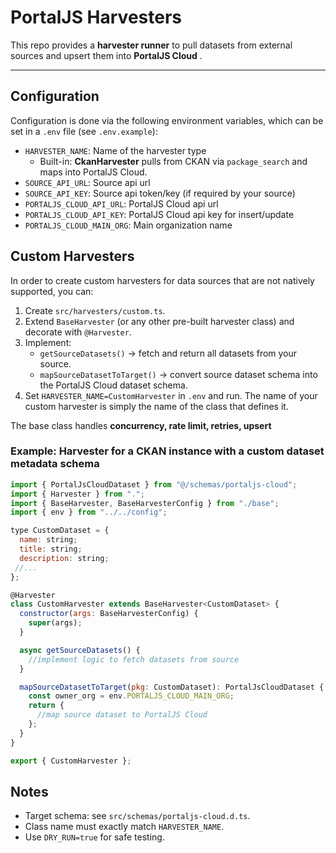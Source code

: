 # PortalJS Harvesters

This repo provides a **harvester runner** to pull datasets from external sources and upsert them into **PortalJS Cloud** .

---

## Configuration

Configuration is done via the following environment variables, which can be set in a `.env` file (see `.env.example`):
- `HARVESTER_NAME`: Name of the harvester type
  - Built-in: **CkanHarvester** pulls from CKAN via `package_search` and maps into PortalJS Cloud.
- `SOURCE_API_URL`: Source api url
- `SOURCE_API_KEY`: Source api token/key (if required by your source)
- `PORTALJS_CLOUD_API_URL`: PortalJS Cloud api url
- `PORTALJS_CLOUD_API_KEY`: PortalJS Cloud api key for insert/update
- `PORTALJS_CLOUD_MAIN_ORG`: Main organization name


## Custom Harvesters

In order to create custom harvesters for data sources that are not natively supported, you can:

1. Create `src/harvesters/custom.ts`.
2. Extend `BaseHarvester` (or any other pre-built harvester class) and decorate with `@Harvester`.
3. Implement:
   * `getSourceDatasets()` → fetch and return all datasets from your source.
   * `mapSourceDatasetToTarget()` → convert source dataset schema into the PortalJS Cloud dataset schema.
4. Set `HARVESTER_NAME=CustomHarvester` in `.env` and run. The name of your custom harvester is simply the name of the class that defines it.

The base class handles **concurrency, rate limit, retries, upsert**

### Example: Harvester for a CKAN instance with a custom dataset metadata schema

```js
import { PortalJsCloudDataset } from "@/schemas/portaljs-cloud";
import { Harvester } from ".";
import { BaseHarvester, BaseHarvesterConfig } from "./base";
import { env } from "../../config";

type CustomDataset = {
  name: string;
  title: string;
  description: string;
 //...
};

@Harvester
class CustomHarvester extends BaseHarvester<CustomDataset> {
  constructor(args: BaseHarvesterConfig) {
    super(args);
  }

  async getSourceDatasets() {
    //implement logic to fetch datasets from source
  }

  mapSourceDatasetToTarget(pkg: CustomDataset): PortalJsCloudDataset {
    const owner_org = env.PORTALJS_CLOUD_MAIN_ORG;
    return {
      //map source dataset to PortalJS Cloud
    };
  }
}

export { CustomHarvester };

```

## Notes
* Target schema: see `src/schemas/portaljs-cloud.d.ts`.
* Class name must exactly match `HARVESTER_NAME`.
* Use `DRY_RUN=true` for safe testing.

